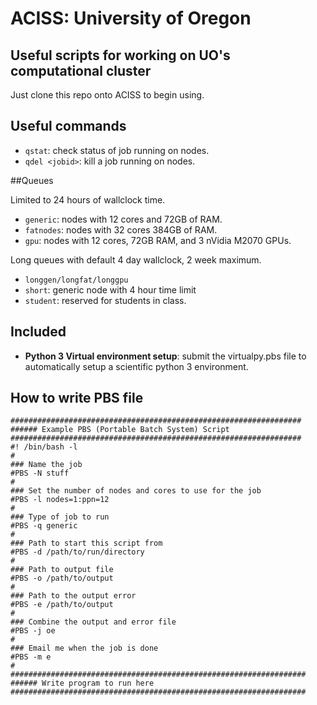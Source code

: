 # ACISS: University of Oregon
## Useful scripts for working on UO's computational cluster


Just clone this repo onto ACISS to begin using. 

## Useful commands

- `qstat`: check status of job running on nodes.
- `qdel <jobid>`: kill a job running on nodes.


##Queues 

Limited to 24 hours of wallclock time.

- `generic`: nodes with 12 cores and 72GB of RAM. 
- `fatnodes`: nodes with 32 cores 384GB of RAM.
- `gpu`: nodes with 12 cores, 72GB RAM, and 3 nVidia M2070 GPUs.

Long queues with default 4 day wallclock, 2 week maximum.

- `longgen/longfat/longgpu`
- `short`: generic node with 4 hour time limit
- `student`: reserved for students in class.

## Included

- **Python 3 Virtual environment setup**: submit the virtualpy.pbs file to automatically setup a scientific python 3 environment.

## How to write PBS file

```
#################################################################
###### Example PBS (Portable Batch System) Script
#################################################################
#! /bin/bash -l
#
### Name the job
#PBS -N stuff
#
### Set the number of nodes and cores to use for the job
#PBS -l nodes=1:ppn=12
#
### Type of job to run
#PBS -q generic
#
### Path to start this script from
#PBS -d /path/to/run/directory
#
### Path to output file
#PBS -o /path/to/output
#
### Path to the output error
#PBS -e /path/to/output
#
### Combine the output and error file
#PBS -j oe
#
### Email me when the job is done
#PBS -m e 
#
##################################################################
###### Write program to run here 
##################################################################
```